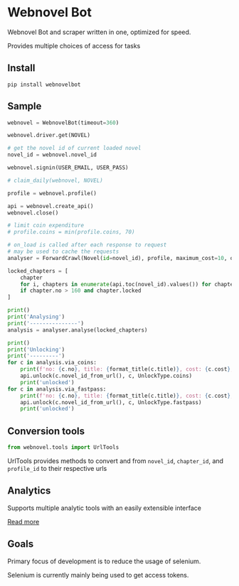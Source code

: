 # Webnovel Bot

Webnovel Bot and scraper written in one, optimized for speed.

Provides multiple choices of access for tasks

## Install

```
pip install webnovelbot
```

## Sample

```python
webnovel = WebnovelBot(timeout=360)

webnovel.driver.get(NOVEL)

# get the novel id of current loaded novel
novel_id = webnovel.novel_id

webnovel.signin(USER_EMAIL, USER_PASS)

# claim_daily(webnovel, NOVEL)

profile = webnovel.profile()

api = webnovel.create_api()
webnovel.close()

# limit coin expenditure
# profile.coins = min(profile.coins, 70)

# on_load is called after each response to request
# may be used to cache the requests
analyser = ForwardCrawl(Novel(id=novel_id), profile, maximum_cost=10, on_load=progress)

locked_chapters = [
    chapter
    for i, chapters in enumerate(api.toc(novel_id).values()) for chapter in chapters
    if chapter.no > 160 and chapter.locked
]

print()
print('Analysing')
print('---------------')
analysis = analyser.analyse(locked_chapters)

print()
print('Unlocking')
print('---------')
for c in analysis.via_coins:
    print(f'no: {c.no}, title: {format_title(c.title)}, cost: {c.cost}, type: coins ... ', end='')
    api.unlock(c.novel_id_from_url(), c, UnlockType.coins)
    print('unlocked')
for c in analysis.via_fastpass:
    print(f'no: {c.no}, title: {format_title(c.title)}, cost: {c.cost}, type: fastpass ... ', end='')
    api.unlock(c.novel_id_from_url(), c, UnlockType.fastpass)
    print('unlocked')
```

## Conversion tools

```python
from webnovel.tools import UrlTools
```

UrlTools provides methods to convert and from `novel_id`, `chapter_id`, and `profile_id` to their respective urls

## Analytics

Supports multiple analytic tools with an easily extensible interface

[Read more](https://github.com/mHaisham/webnovelbot/tree/master/webnovel/analytic)

## Goals

Primary focus of development is to reduce the usage of selenium.

Selenium is currently mainly being used to get access tokens.
